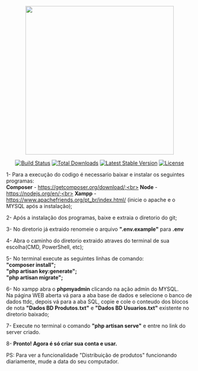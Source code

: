 <p align="center"><a href="https://laravel.com" target="_blank"><img src="https://raw.githubusercontent.com/laravel/art/master/logo-lockup/5%20SVG/2%20CMYK/1%20Full%20Color/laravel-logolockup-cmyk-red.svg" width="400"></a></p>

<p align="center">
<a href="https://travis-ci.org/laravel/framework"><img src="https://travis-ci.org/laravel/framework.svg" alt="Build Status"></a>
<a href="https://packagist.org/packages/laravel/framework"><img src="https://img.shields.io/packagist/dt/laravel/framework" alt="Total Downloads"></a>
<a href="https://packagist.org/packages/laravel/framework"><img src="https://img.shields.io/packagist/v/laravel/framework" alt="Latest Stable Version"></a>
<a href="https://packagist.org/packages/laravel/framework"><img src="https://img.shields.io/packagist/l/laravel/framework" alt="License"></a>
</p>

1-  Para a execução do codigo é necessario baixar e instalar os seguintes programas:<br>
    <strong>Composer</strong> - https://getcomposer.org/download/;<br>
    <strong>Node</strong> - https://nodejs.org/en/;<br>
    <strong>Xampp</strong> - https://www.apachefriends.org/pt_br/index.html/ (inicie o apache e o MYSQL após a instalação);<br>

2-  Após a instalação dos programas, baixe e extraia o diretorio do git;

3-  No diretorio já extraido renomeie o arquivo <strong>".env.example"</strong> para <strong>.env</strong>

4-  Abra o caminho do diretorio extraido atraves do terminal de sua escolha(CMD, PowerShell, etc);

5-  No terminal execute as seguintes linhas de comando:  <br>
    <strong>"composer install";</strong><br>
    <strong>"php artisan key:generate";</strong><br>
    <strong>"php artisan migrate";</strong><br>

6-  No xampp abra o <strong>phpmyadmin</strong> clicando na ação admin do MYSQL.<br>
    Na página WEB aberta vá para a aba base de dados e selecione o banco de dados ttdc, depois vá para a aba SQL, copie e cole o conteudo dos blocos de nota <strong>"Dados BD      Produtos.txt"</strong> e <strong>"Dados BD Usuarios.txt"</strong> existente no diretorio baixado;

7-  Execute no terminal o comando <strong>"php artisan serve"</strong> e entre no link do server criado.

8- <strong>Pronto! Agora é só criar sua conta e usar.</strong>

PS: Para ver a funcionalidade "Distribuição de produtos" funcionando diariamente, mude a data do seu computador.
